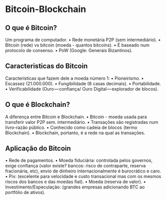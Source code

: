# <h1> Bitcoin-Blockchain

## <H2> O que é Bitcoin?

<P> Um programa de computador.
• Rede monetária P2P (sem intermediário).
• Bitcoin (rede) vs bitcoin (moeda - quantos bitcoins).
• É baseado num protocolo de consenso.
• PoW (Google: Generais Bizantinos).

## <H2> Caracteristicas do Bitcoin
<P> Características que fazem dele a moeda número 1:
• Pioneirismo.
• Escassez (21.000.000).
• Fungibilidade (8 casas decimais).
• Portabilidade.
• Verificabilidade (Ouro — confiança/ Ouro Digital — explorador de
blocos).
  
  
## <H2> O que é Blockchain?
<p> A diferença entre Bitcoin e Blockchain.
• Bitcoin - moeda usada para transferir valor P2P sem.
intermediário.
• Transações são registradas num livro-razão público.
• Conhecido como cadeia de blocos  (termo Blockchain).
• Blockchain, portanto, é a rede na qual as transações.
  
 ## <H2> Aplicação do Bitcoin
• Rede de pagamentos.
• Moeda fiduciária: controlada pelos governos, exige confiança
(valor existe? bancos: risco de contraparte, reserva fracionária,
etc), envio de dinheiro internacionalmente é burocrático e caro.
• Pix: (excelente para velocidade e custo transacional mas com
os mesmos riscos dos bancos e das moedas fiat).
• Moeda (reserva de valor).
• Investimento/Especulação: (grandes empresas adicionando
BTC ao portfólio de ativos).
